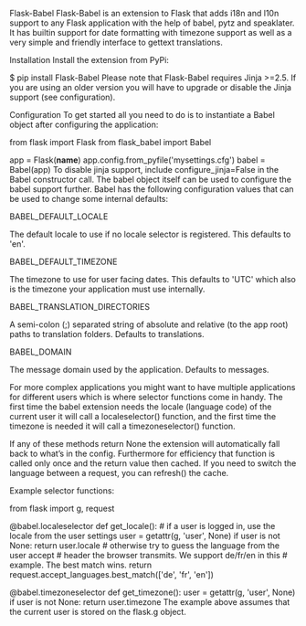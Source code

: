 Flask-Babel
Flask-Babel is an extension to Flask that adds i18n and l10n support to any Flask application with the help of babel, pytz and speaklater. It has builtin support for date formatting with timezone support as well as a very simple and friendly interface to gettext translations.

Installation
Install the extension from PyPi:

$ pip install Flask-Babel
Please note that Flask-Babel requires Jinja >=2.5. If you are using an older version you will have to upgrade or disable the Jinja support (see configuration).

Configuration
To get started all you need to do is to instantiate a Babel object after configuring the application:

from flask import Flask
from flask_babel import Babel

app = Flask(__name__)
app.config.from_pyfile('mysettings.cfg')
babel = Babel(app)
To disable jinja support, include configure_jinja=False in the Babel constructor call. The babel object itself can be used to configure the babel support further. Babel has the following configuration values that can be used to change some internal defaults:

BABEL_DEFAULT_LOCALE

The default locale to use if no locale selector is registered. This defaults to 'en'.

BABEL_DEFAULT_TIMEZONE

The timezone to use for user facing dates. This defaults to 'UTC' which also is the timezone your application must use internally.

BABEL_TRANSLATION_DIRECTORIES

A semi-colon (;) separated string of absolute and relative (to the app root) paths to translation folders. Defaults to translations.

BABEL_DOMAIN

The message domain used by the application. Defaults to messages.

For more complex applications you might want to have multiple applications for different users which is where selector functions come in handy. The first time the babel extension needs the locale (language code) of the current user it will call a localeselector() function, and the first time the timezone is needed it will call a timezoneselector() function.

If any of these methods return None the extension will automatically fall back to what’s in the config. Furthermore for efficiency that function is called only once and the return value then cached. If you need to switch the language between a request, you can refresh() the cache.

Example selector functions:

from flask import g, request

@babel.localeselector
def get_locale():
    # if a user is logged in, use the locale from the user settings
    user = getattr(g, 'user', None)
    if user is not None:
        return user.locale
    # otherwise try to guess the language from the user accept
    # header the browser transmits.  We support de/fr/en in this
    # example.  The best match wins.
    return request.accept_languages.best_match(['de', 'fr', 'en'])

@babel.timezoneselector
def get_timezone():
    user = getattr(g, 'user', None)
    if user is not None:
        return user.timezone
The example above assumes that the current user is stored on the flask.g object.
